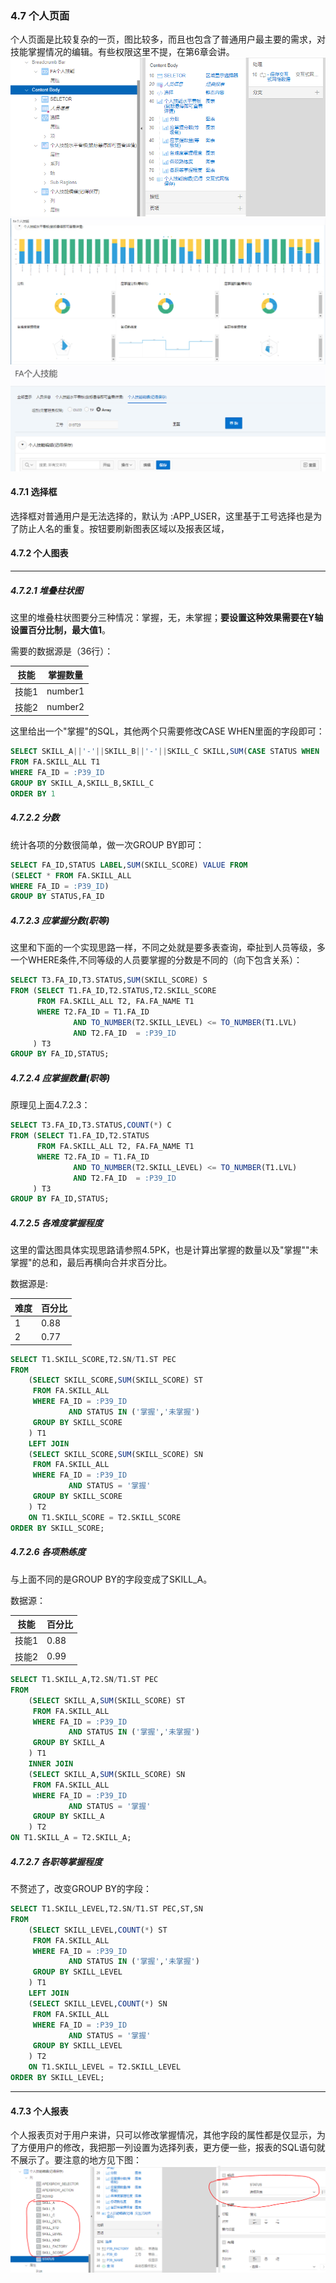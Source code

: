 ### 4.7 个人页面
个人页面是比较复杂的一页，图比较多，而且也包含了普通用户最主要的需求，对技能掌握情况的编辑。有些权限这里不提，在第6章会讲。
![](https://github.com/397179459/APEX_FA/blob/master/img/4.detil_img/471.PNG)
![](https://github.com/397179459/APEX_FA/blob/master/img/4.detil_img/472.PNG)
![](https://github.com/397179459/APEX_FA/blob/master/img/4.detil_img/473.PNG)
#### 4.7.1 选择框
选择框对普通用户是无法选择的，默认为 :APP_USER，这里基于工号选择也是为了防止人名的重复。按钮要刷新图表区域以及报表区域，
#### 4.7.2 个人图表

-----
##### 4.7.2.1 堆叠柱状图
这里的堆叠柱状图要分三种情况：掌握，无，未掌握；**要设置这种效果需要在Y轴设置百分比制，最大值1**。

需要的数据源是（36行）：

技能|掌握数量
--|--
技能1|number1
技能2|number2

这里给出一个"掌握"的SQL，其他两个只需要修改CASE WHEN里面的字段即可：
```sql
SELECT SKILL_A||'-'||SKILL_B||'-'||SKILL_C SKILL,SUM(CASE STATUS WHEN '掌握' THEN 1 ELSE 0 END) NOW
FROM FA.SKILL_ALL T1
WHERE FA_ID = :P39_ID
GROUP BY SKILL_A,SKILL_B,SKILL_C
ORDER BY 1
```
##### 4.7.2.2 分数
统计各项的分数很简单，做一次GROUP BY即可：
```sql
SELECT FA_ID,STATUS LABEL,SUM(SKILL_SCORE) VALUE FROM
(SELECT * FROM FA.SKILL_ALL
WHERE FA_ID = :P39_ID)
GROUP BY STATUS,FA_ID
```
##### 4.7.2.3 应掌握分数(职等)
这里和下面的一个实现思路一样，不同之处就是要多表查询，牵扯到人员等级，多一个WHERE条件,不同等级的人员要掌握的分数是不同的（向下包含关系）：
```sql
SELECT T3.FA_ID,T3.STATUS,SUM(SKILL_SCORE) S 
FROM (SELECT T1.FA_ID,T2.STATUS,T2.SKILL_SCORE
      FROM FA.SKILL_ALL T2, FA.FA_NAME T1
      WHERE T2.FA_ID = T1.FA_ID
              AND TO_NUMBER(T2.SKILL_LEVEL) <= TO_NUMBER(T1.LVL)
              AND T2.FA_ID  = :P39_ID
     ) T3
GROUP BY FA_ID,STATUS;
```
##### 4.7.2.4 应掌握数量(职等)
原理见上面4.7.2.3：
```sql
SELECT T3.FA_ID,T3.STATUS,COUNT(*) C 
FROM (SELECT T1.FA_ID,T2.STATUS
      FROM FA.SKILL_ALL T2, FA.FA_NAME T1
      WHERE T2.FA_ID = T1.FA_ID
              AND TO_NUMBER(T2.SKILL_LEVEL) <= TO_NUMBER(T1.LVL)
              AND T2.FA_ID  = :P39_ID
     ) T3
GROUP BY FA_ID,STATUS;
```
##### 4.7.2.5 各难度掌握程度
这里的雷达图具体实现思路请参照4.5PK，也是计算出掌握的数量以及"掌握""未掌握"的总和，最后再横向合并求百分比。

数据源是:

难度|百分比
--|--
1|0.88
2|0.77

```sql
SELECT T1.SKILL_SCORE,T2.SN/T1.ST PEC 
FROM 
    (SELECT SKILL_SCORE,SUM(SKILL_SCORE) ST 
     FROM FA.SKILL_ALL 
     WHERE FA_ID = :P39_ID 
             AND STATUS IN ('掌握','未掌握')
     GROUP BY SKILL_SCORE
    ) T1
    LEFT JOIN
    (SELECT SKILL_SCORE,SUM(SKILL_SCORE) SN 
     FROM FA.SKILL_ALL 
     WHERE FA_ID = :P39_ID 
             AND STATUS = '掌握'
     GROUP BY SKILL_SCORE
    ) T2
    ON T1.SKILL_SCORE = T2.SKILL_SCORE
ORDER BY SKILL_SCORE;
```
##### 4.7.2.6 各项熟练度
与上面不同的是GROUP BY的字段变成了SKILL_A。

数据源：

技能|百分比
--|--
技能1|0.88
技能2|0.99

```sql
SELECT T1.SKILL_A,T2.SN/T1.ST PEC 
FROM 
    (SELECT SKILL_A,SUM(SKILL_SCORE) ST 
     FROM FA.SKILL_ALL 
     WHERE FA_ID = :P39_ID 
             AND STATUS IN ('掌握','未掌握')
     GROUP BY SKILL_A
    ) T1
    INNER JOIN
    (SELECT SKILL_A,SUM(SKILL_SCORE) SN 
     FROM FA.SKILL_ALL 
     WHERE FA_ID = :P39_ID 
             AND STATUS = '掌握'
     GROUP BY SKILL_A
    ) T2
ON T1.SKILL_A = T2.SKILL_A;
```
##### 4.7.2.7 各职等掌握程度
不赘述了，改变GROUP BY的字段：
```sql
SELECT T1.SKILL_LEVEL,T2.SN/T1.ST PEC,ST,SN 
FROM 
    (SELECT SKILL_LEVEL,COUNT(*) ST 
     FROM FA.SKILL_ALL 
     WHERE FA_ID = :P39_ID 
             AND STATUS IN ('掌握','未掌握')
     GROUP BY SKILL_LEVEL
    ) T1
    LEFT JOIN
    (SELECT SKILL_LEVEL,COUNT(*) SN 
     FROM FA.SKILL_ALL 
     WHERE FA_ID = :P39_ID 
             AND STATUS = '掌握'
     GROUP BY SKILL_LEVEL
    ) T2
    ON T1.SKILL_LEVEL = T2.SKILL_LEVEL
ORDER BY SKILL_LEVEL;
```

-------
#### 4.7.3 个人报表
个人报表页对于用户来讲，只可以修改掌握情况，其他字段的属性都是仅显示，为了方便用户的修改，我把那一列设置为选择列表，更方便一些，报表的SQL语句就不展示了。要注意的地方见下图：
![](https://github.com/397179459/APEX_FA/blob/master/img/4.detil_img/474.PNG)

